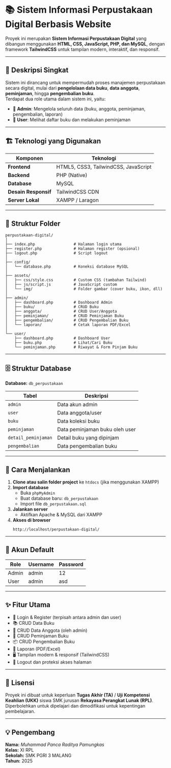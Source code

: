# 📚 Sistem Informasi Perpustakaan Digital Berbasis Website

Proyek ini merupakan **Sistem Informasi Perpustakaan Digital** yang dibangun menggunakan **HTML, CSS, JavaScript, PHP, dan MySQL**, dengan framework **TailwindCSS** untuk tampilan modern, interaktif, dan responsif.

---

## 🧠 Deskripsi Singkat

Sistem ini dirancang untuk mempermudah proses manajemen perpustakaan secara digital, mulai dari **pengelolaan data buku**, **data anggota**, **peminjaman**, hingga **pengembalian buku**.  
Terdapat dua role utama dalam sistem ini, yaitu:

- 👑 **Admin**: Mengelola seluruh data (buku, anggota, peminjaman, pengembalian, laporan)
- 👤 **User**: Melihat daftar buku dan melakukan peminjaman

---

## 🏗️ Teknologi yang Digunakan

| Komponen | Teknologi |
|-----------|------------|
| **Frontend** | HTML5, CSS3, TailwindCSS, JavaScript |
| **Backend** | PHP (Native) |
| **Database** | MySQL |
| **Desain Responsif** | TailwindCSS CDN |
| **Server Lokal** | XAMPP / Laragon |

---

## 📁 Struktur Folder

```
perpustakaan-digital/
│
├── index.php                 # Halaman login utama
├── register.php              # Halaman register (opsional)
├── logout.php                # Script logout
│
├── config/
│   └── database.php          # Koneksi database MySQL
│
├── assets/
│   ├── css/style.css         # Custom CSS (tambahan Tailwind)
│   ├── js/script.js          # JavaScript custom
│   └── img/                  # Folder gambar (cover buku, ikon, dll)
│
├── admin/
│   ├── dashboard.php         # Dashboard Admin
│   ├── buku/                 # CRUD Buku
│   ├── anggota/              # CRUD User/Anggota
│   ├── peminjaman/           # CRUD Peminjaman Buku
│   ├── pengembalian/         # CRUD Pengembalian Buku
│   └── laporan/              # Cetak laporan PDF/Excel
│
└── user/
    ├── dashboard.php         # Dashboard User
    ├── buku.php              # Lihat/Cari Buku
    └── peminjaman.php        # Riwayat & Form Pinjam Buku
```

---

## 🗄️ Struktur Database

**Database:** `db_perpustakaan`

| Tabel | Deskripsi |
|--------|------------|
| `admin` | Data akun admin |
| `user` | Data anggota/user |
| `buku` | Data koleksi buku |
| `peminjaman` | Data peminjaman buku oleh user |
| `detail_peminjaman` | Detail buku yang dipinjam |
| `pengembalian` | Data pengembalian buku |

---

## 🚀 Cara Menjalankan

1. **Clone atau salin folder project** ke `htdocs` (jika menggunakan XAMPP)
2. **Import database**  
   - Buka `phpMyAdmin`
   - Buat database baru: `db_perpustakaan`
   - Import file `db_perpustakaan.sql`
3. **Jalankan server**
   - Aktifkan Apache & MySQL dari XAMPP
4. **Akses di browser**
   ```
   http://localhost/perpustakaan-digital/
   ```

---

## 👤 Akun Default

| Role | Username | Password |
|------|-----------|-----------|
| Admin | admin | 12 |
| User | admin | asd |

---

## ✨ Fitur Utama

- 🔐 Login & Register (terpisah antara admin dan user)
- 📚 CRUD Data Buku
- 👥 CRUD Data Anggota (oleh admin)
- 📖 CRUD Peminjaman Buku
- 📦 CRUD Pengembalian Buku
- 🧾 Laporan (PDF/Excel)
- 🖥️ Tampilan modern & responsif (TailwindCSS)
- 🚪 Logout dan proteksi akses halaman

---

## 📜 Lisensi

Proyek ini dibuat untuk keperluan **Tugas Akhir (TA)** / **Uji Kompetensi Keahlian (UKK)** siswa SMK jurusan **Rekayasa Perangkat Lunak (RPL)**.  
Diperbolehkan untuk dipelajari dan dimodifikasi untuk kepentingan pembelajaran.

---

## 💡 Pengembang

**Nama:** _Muhammad Panca Raditya Pamungkas_  
**Kelas:** XI RPL  
**Sekolah:** SMK PGRI 3 MALANG  
**Tahun:** 2025
